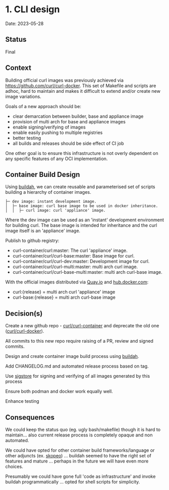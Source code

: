 # 1. CLI design

Date: 2023-05-28

## Status

Final

## Context

Building official curl images was previously achieved via https://github.com/curl/curl-docker. This set of Makefile and
scripts are adhoc, hard to maintain and makes it difficult to extend and/or create new image variations.

Goals of a new approach should be:

* clear demarcation between builder, base and appliance image
* provision of multi arch for base and appliance images
* enable signing/verifying of images
* enable easily pushing to multiple registries
* better testing
* all builds and releases should be side effect of CI job

One other goal is to ensure this infrastructure is not overly dependent on any specific features of any OCI implementation.

## Container Build Design

Using [buildah](https://buildah.io/), we can create reusable and parameterised set of scripts building a hierarchy of
container images.

```commandline
├─ dev image: instant development image.
│  ├─ base image: curl base image to be used in docker inheritance.
│  │  ├─ curl image: curl 'appliance' image.
```

Where the dev image can be used as an 'instant' development environment for building curl. The base image is intended
for inheritance and the curl image itself is an 'appliance' image.

Publish to github registry:
* curl-container/curl:master: The curl 'appliance' image.
* curl-container/curl/curl-base:master: Base image for curl.
* curl-container/curl/curl-dev:master: Development image for curl.
* curl-container/curl/curl-multi:master: multi arch curl image.
* curl-container/curl/curl-base-multi:master: multi arch curl-base image.

With the official images distributed via [Quay.io](https://quay.io/repository/curl/curl) and [hub.docker.com](https://hub.docker.com/repository/docker/curlimages/curl):
* curl:{release} = multi arch curl 'appliance' image
* curl-base:{release} = multi arch curl-base image


## Decision(s)

Create a new github repo - [curl/curl-container](https://github.com/curl/curl-container) and deprecate the old one ([curl/curl-docker](https://github.com/curl/curl-docker)).

All commits to this new repo require raising of a PR, review and signed commits.

Design and create container image build process using [buildah](https://buildah.io/).

Add CHANGELOG.md and automated release process based on tag.

Use [sigstore](https://www.sigstore.dev/) for signing and verifying of all images generated by this process

Ensure both podman and docker work equally well.

Enhance testing

## Consequences

We could keep the status quo (eg. ugly bash/makefile) though it is hard to maintain... also current release process is completely
opaque and non automated.

We could have opted for other container build frameworks/language or other adjuncts (ex. [skopeo](https://github.com/containers/skopeo)) ...
buildah seemed to have the right set of features and mature ... perhaps in the future we will have even more choices.

Presumably we could have gone full 'code as infrastructure' and invoke buildah programmatically ... opted for shell scripts
for simplicity.